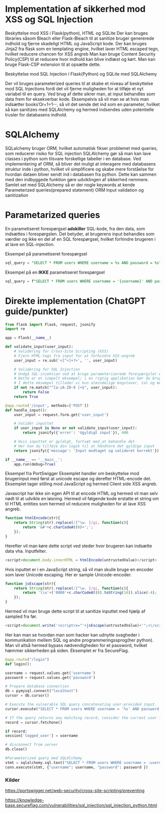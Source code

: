 # Implementation af sikkerhed mod XSS og SQL Injection

Beskyttelse mod XSS i Flask(python), HTML og SQLite
Der kan bruges libraries såsom Bleach eller Flask-Bleach til at sanitize bruger genererede indhold og fjerne skadeligt HTML og JavaScript kode.
Der kan bruges Jinja2 fra flask som en templating engine, hvilket laver HTML escaped tegn, hvilket reducere chancen for XSS angreb
Man kan bruge Content Security Policy(CSP) til at reducere hvor indhold kan blive indlæst og kørt. Man kan bruge Flask-CSP extension til at opsætte dette.

Beskyttelse mod SQL Injection i Flask(Python) og SQLite med SQLAlchemy

Der vil bruges parameterized queries til at skabe et niveau af beskyttelse mod SQL Injections fordi det vil fjerne muligheden for at tilføje et nyt variabel til en query. Ved brug af dette sikrer man, at input behandles som data frem for eksekverbar kode.
Eksempelvis så vil man se at hvis man indsætter books’Or+1=1--, så vil det sende det ind som en parameter, hvilket så kan sanitizes med SQLAlchemy og hermed indsendes uden potentielle trusler for databasens indhold. 

# SQLAlchemy
SQLalchemy bruger ORM, hvilket automatisk fikser problemet med queries, som reducerer risiko for SQL injection
SQLAlchemy gør så man kan lave classes i python som tilsvare forskellige tabeller i en database. Ved implementering af ORM, så bliver det muligt at interagere med databasens struktur inde i python, hvilket vil simplificere og skabe mere forståelse for hvordan dataen bliver sendt ind i databasen fra python. Dette kan sammen med den indbyggede funktion gøre udviklingen af sikkerhed nemmere.
Samlet set med SQLAlchemy så er der nogle keywords at kende
Parameterized queries(prepared statement)
ORM
Input validation og sanitization

# **Parametarized queries** 
En parametiseret forespørgsel **adskiller** SQL-kode, fra den data, som indsættes i forespørgslen. Det betyder, at brugerens input behandles som værdier og ikke en del af en SQL forespørgsel, hvilket forhindre brugeren i at lave en SQL-injection. 

Eksempel på parametiseret forespørgsel
```sql
sql_query = "SELECT * FROM users WHERE username = %s AND password = %s"
```

Eksempel på en **IKKE** parametiseret forespørgsel

```sql
sql_query = f"SELECT * FROM users WHERE username = '{username}' AND password = '{password}'"
```

# Direkte implementation (ChatGPT guide/punkter)
```python
from flask import Flask, request, jsonify
import re

app = Flask(__name__)

def validate_input(user_input):
	# Validering for Cross-Site Scripting (XSS)
	# Fjern HTML-tags fra input for at forhindre XSS-angreb
	user_input = re.sub('<[^<]+?>', '', user_input)

	# Validering for SQL Injection
	# Undgå SQL-injektion ved at bruge parameteriserede forespørgsler eller escape tegn
	# Dette er et simpelt eksempel; i en rigtig applikation bør du bruge parametrerede forespørgsler eller ORM
	# I dette eksempel tillader vi kun almindelige bogstaver, tal og mellemrum i inputtet
	if not re.match("^[a-zA-Z0-9 ]+$", user_input):
    	return False
	return True

@app.route('/input', methods=['POST'])
def handle_input():
	user_input = request.form.get('user_input')

	# Validér inputtet
	if user_input is None or not validate_input(user_input):
    	return jsonify({'error': 'Ugyldigt input'}), 400

	# Hvis inputtet er gyldigt, fortsæt med at behandle det
	# Her kan du tilføje din logik til at håndtere det gyldige input
	return jsonify({'message': 'Input modtaget og valideret korrekt'})

if __name__ == '__main__':
	app.run(debug=True)
```
Eksempel fra PortSwigger 
Eksemplet handler om beskyttelse mod brugerinput med først at unicode escape og derefter HTML-encode det. Eksemplet tager stilling mod JavaScript og hermed Client side XSS angreb.

Javascript har ikke sin egen API til at encode HTML og hermed vil man selv nødt til at udvikle en løsning. Hermed vil følgende kode erstatte et string om til HTML entities som hermed vil reducere muligheden for at lave XSS angreb.
```js
function htmlEncode(str){
	return String(str).replace(/[^\w. ]/gi, function(c){
    	return '&#'+c.charCodeAt(0)+';';
	});
}
```

Herefter vil man køre dette script ved steder hvor brugeren kan indsætte data vha. Inputfelter.
```js
<script>document.body.innerHTML = htmlEncode(untrustedValue)</script>
```

Hvis inputtet er i en JavaScript string, så vil man skulle bruge en encoder som laver Unicode escaping. Her er sample Unicode-encoder.
```js
function jsEscape(str){
	return String(str).replace(/[^\w. ]/gi, function(c){
    	return '\\u'+('0000'+c.charCodeAt(0).toString(16)).slice(-4);
	});
}
```

Hermed vil man bruge dette script til at sanitize inputtet med hjælp af sampled fra før.

```js
<script>document.write('<script>x="'+jsEscape(untrustedValue)+'";<\/script>')</script>
```

Her kan man se hvordan man som hacker kan udnytte svagheder i kommunikation mellem SQL og andre programmeringssprog(her python). Man vil altså hermed bypass nødvendigheden for et password, hvilket hæmmer sikkerheden på siden. Eksemplet er fra SecureFlag.
```python
@app.route("/login")
def login():

username = request.values.get('username')
password = request.values.get('password')

# Prepare database connection
db = pymysql.connect("localhost")
cursor = db.cursor()

# Execute the vulnerable SQL query concatenating user-provided input.
cursor.execute("SELECT * FROM users WHERE username = '%s' AND password = '%s'" % (username, password))

# If the query returns any matching record, consider the current user logged in.
record = cursor.fetchone()

if record:
session['logged_user'] = username

# disconnect from server
db.close()

#Parameterized query med SQLAlchemy
stmt = sqlalchemy.sql.text("SELECT * FROM users WHERE username = :username and password = :password")
conn.execute(stmt, {"username": username, "password": password })
```

### Kilder
https://portswigger.net/web-security/cross-site-scripting/preventing

https://knowledge-base.secureflag.com/vulnerabilities/sql_injection/sql_injection_python.html